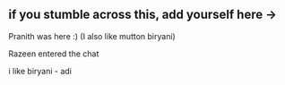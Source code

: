 ## if you stumble across this, add yourself here ->

Pranith was here :) (I also like mutton biryani)


Razeen entered the chat 


i like biryani - adi
